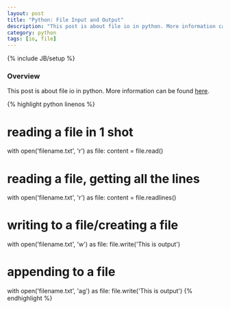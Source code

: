 ```yaml
---
layout: post
title: "Python: File Input and Output"
description: "This post is about file io in python. More information can be found [here](https://docs.python.org/2/tutorial/inputoutput.html#reading-and-writing-files)."
category: python
tags: [io, file]
---
```

{% include JB/setup %}

<!-- Overview -->
<h3>Overview</h3>

This post is about file io in python. More information can be found [here](https://docs.python.org/2/tutorial/inputoutput.html#reading-and-writing-files).

{% highlight python linenos %}
# reading a file in 1 shot
with open('filename.txt', 'r') as file:
    content = file.read()

# reading a file, getting all the lines
with open('filename.txt', 'r') as file:
    content = file.readlines()

# writing to a file/creating a file
with open('filename.txt', 'w') as file:
    file.write('This is output')

# appending to a file
with open('filename.txt', 'ag') as file:
    file.write('This is output')
{% endhighlight %}